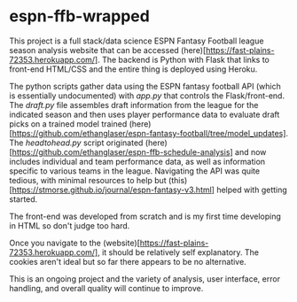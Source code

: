 # espn-ffb-wrapped

This project is a full stack/data science ESPN Fantasy Football league season analysis website that can be accessed (here)[https://fast-plains-72353.herokuapp.com/]. The backend is Python with Flask that links to front-end HTML/CSS and the entire thing is deployed using Heroku.

The python scripts gather data using the ESPN fantasy football API (which is essentially undocumented) with *app.py* that controls the Flask/front-end. The *draft.py* file assembles draft information from the league for the indicated season and then uses player performance data to evaluate draft picks on a trained model trained (here)[https://github.com/ethanglaser/espn-fantasy-football/tree/model_updates]. The *headtohead.py* script originated (here)[https://github.com/ethanglaser/espn-ffb-schedule-analysis] and now includes individual and team performance data, as well as information specific to various teams in the league. Navigating the API was quite tedious, with minimal resources to help but (this)[https://stmorse.github.io/journal/espn-fantasy-v3.html] helped with getting started.

The front-end was developed from scratch and is my first time developing in HTML so don't judge too hard.

Once you navigate to the (website)[https://fast-plains-72353.herokuapp.com/], it should be relatively self explanatory. The cookies aren't ideal but so far there appears to be no alternative.

This is an ongoing project and the variety of analysis, user interface, error handling, and overall quality will continue to improve.
